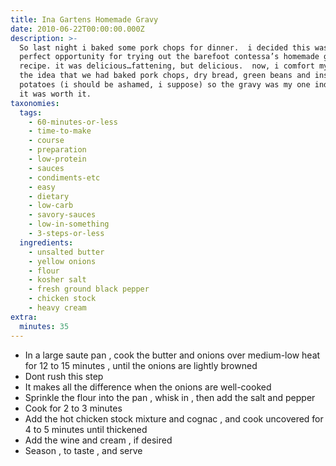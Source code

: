 ```yaml
---
title: Ina Gartens Homemade Gravy
date: 2010-06-22T00:00:00.000Z
description: >-
  So last night i baked some pork chops for dinner.  i decided this was the
  perfect opportunity for trying out the barefoot contessa’s homemade gravy
  recipe. it was delicious…fattening, but delicious.  now, i comfort myself with
  the idea that we had baked pork chops, dry bread, green beans and instant
  potatoes (i should be ashamed, i suppose) so the gravy was my one indulgence. 
  it was worth it.
taxonomies:
  tags:
    - 60-minutes-or-less
    - time-to-make
    - course
    - preparation
    - low-protein
    - sauces
    - condiments-etc
    - easy
    - dietary
    - low-carb
    - savory-sauces
    - low-in-something
    - 3-steps-or-less
  ingredients:
    - unsalted butter
    - yellow onions
    - flour
    - kosher salt
    - fresh ground black pepper
    - chicken stock
    - heavy cream
extra:
  minutes: 35
---
```

 - In a large saute pan , cook the butter and onions over medium-low heat for 12 to 15 minutes , until the onions are lightly browned
 - Dont rush this step
 - It makes all the difference when the onions are well-cooked
 - Sprinkle the flour into the pan , whisk in , then add the salt and pepper
 - Cook for 2 to 3 minutes
 - Add the hot chicken stock mixture and cognac , and cook uncovered for 4 to 5 minutes until thickened
 - Add the wine and cream , if desired
 - Season , to taste , and serve
